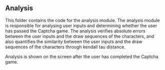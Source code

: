 ## Analysis 
This folder contains the code for the analysis module. The analysis module is responsible for analysing user inputs and determining whether the user has passed the Captcha game. The analysis verifies absolute errors between the user inputs and the draw sequences of the characters, and also quantifies the similarity between the user inputs and the draw sequences of the characters through kendall tau distance.

Analysis is shown on the screen after the user has completed the Captcha game. 